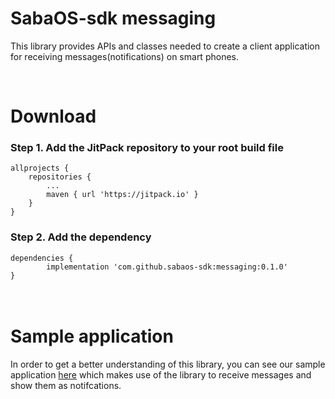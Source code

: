 <H1>SabaOS-sdk messaging</H1>

This library provides APIs and classes needed to create a client application for receiving messages(notifications) on smart phones.

<br/>
<H1>Download</H1>

<H3>Step 1. Add the JitPack repository to your root build file</H3>

	allprojects {
		repositories {
			...
			maven { url 'https://jitpack.io' }
		}
	}
  
  
<H3>Step 2. Add the dependency</H3>

	dependencies {
	        implementation 'com.github.sabaos-sdk:messaging:0.1.0'
	}
	

 <H1><br/>Sample application</H1>
 In order to get a better understanding of this library, you can see our sample application <a href="https://github.com/sabaos-sdk/messaging-sample-app">here</a> which makes use of the library to receive messages and show them as notifcations.

